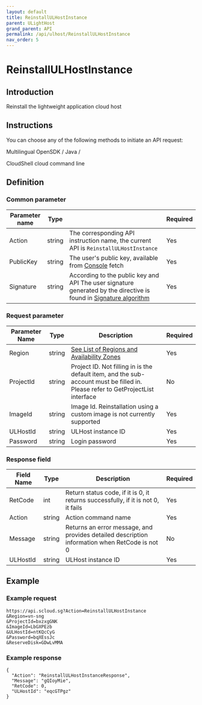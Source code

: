 ```yaml
---
layout: default
title: ReinstallULHostInstance
parent: ULightHost
grand_parent: API
permalink: /api/ulhost/ReinstallULHostInstance
nav_order: 5
---
```

# ReinstallULHostInstance
## Introduction
Reinstall the lightweight application cloud host

## Instructions
You can choose any of the following methods to initiate an API request:

Multilingual OpenSDK / Java /

CloudShell cloud command line

## Definition
### Common parameter

| Parameter name | Type |  | Required |
| --- | --- | --- | --- |
| Action | string | The corresponding API instruction name, the current API is `ReinstallULHostInstance` | Yes |
| PublicKey | string | The user's public key, available from [Console](https://console.scloud.sg/uaccount/api_manage) fetch | Yes |
| Signature | string | According to the public key and API The user signature generated by the directive is found in [Signature algorithm](https://docs.scloud.sg/api/common/signature-algorithm) | Yes |

### Request parameter

| Parameter Name | Type | Description | Required
| -- | -- | -- | -- |
| Region | string | [See List of Regions and Availability Zones](https://docs.scloud.sg/api/common/region-and-zone) | Yes
| ProjectId |  string | Project ID. Not filling in is the default item, and the sub-account must be filled in. Please refer to GetProjectList interface |  No
| ImageId | string | Image Id. Reinstallation using a custom image is not currently supported | Yes |
| ULHostId | string | ULHost instance ID | Yes |
| Password | string | Login password | Yes |

### Response field 

| Field Name | Type | Description |  Required |
| -- | -- | -- | -- |
| RetCode | int |  Return status code, if it is 0, it returns successfully, if it is not 0, it fails | Yes |
| Action | string |  Action command name | Yes |
| Message | string |  Returns an error message, and provides detailed description information when RetCode is not 0 | No |
| ULHostId | string |  ULHost instance ID | Yes |

## Example
### Example request
```
https://api.scloud.sg?Action=ReinstallULHostInstance
&Region=vn-sng
&ProjectId=bxzxgGNK
&ImageId=LbGXPEzb
&ULHostId=ntKQcCyG
&Password=bqXEssJc
&ReserveDisk=GDwLvMMA

```
### Example response
```
{
  "Action": "ReinstallULHostInstanceResponse",
  "Message": "gQIoyMie",
  "RetCode": 0,
  "ULHostId": "eqcGTPgz"
}
```